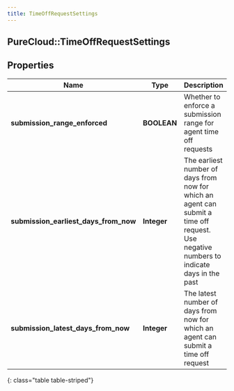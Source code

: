 ```yaml
---
title: TimeOffRequestSettings
---
```

## PureCloud::TimeOffRequestSettings

## Properties

|Name | Type | Description | Notes|
|------------ | ------------- | ------------- | -------------|
| **submission_range_enforced** | **BOOLEAN** | Whether to enforce a submission range for agent time off requests | [optional] |
| **submission_earliest_days_from_now** | **Integer** | The earliest number of days from now for which an agent can submit a time off request.  Use negative numbers to indicate days in the past | [optional] |
| **submission_latest_days_from_now** | **Integer** | The latest number of days from now for which an agent can submit a time off request | [optional] |
{: class="table table-striped"}


